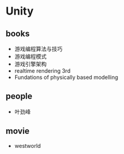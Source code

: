 # Unity



## books
* 游戏编程算法与技巧
* 游戏编程模式
* 游戏引擎架构
* realtime rendering 3rd
* Fundations of physically based modelling

## people
* 叶劲峰

## movie
* westworld